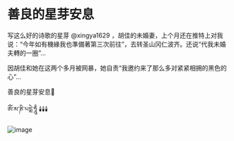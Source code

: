 善良的星芽安息
===
写这么好的诗歌的星芽 @xingya1629 ，胡佳的未婚妻，上个月还在推特上对我说：“今年如有機緣我也準備著第三次前往”，去转圣山冈仁波齐。还说“代我未婚夫轉的一圈”…<br>

因胡佳和她在这两个多月被网暴，她自责“我邀约来了那么多对紧紧相拥的黑色的心”…<br>

善良的星芽安息🙏 <br>

ཨོཾ་མ་ཎི་པདྨེ་ཧཱུྃ 🕯️🕯️🕯️<br>

![image](https://user-images.githubusercontent.com/98999822/155223297-b0c3d82b-fabf-409c-9a31-3662b58ee430.png)
